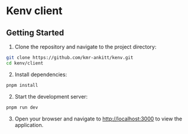 # Kenv client

## Getting Started

1. Clone the repository and navigate to the project directory:

  ```bash
  git clone https://github.com/kmr-ankitt/kenv.git
  cd kenv/client
  ```

2. Install dependencies:

  ```bash
  pnpm install
  ```

2. Start the development server:

  ```bash
  pnpm run dev
  ```

3. Open your browser and navigate to [http://localhost:3000](http://localhost:3000) to view the application.
